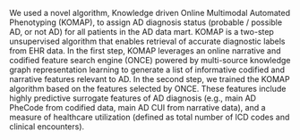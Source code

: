 We used a novel algorithm, Knowledge driven Online Multimodal Automated Phenotyping (KOMAP), to assign AD diagnosis status (probable / possible AD, or not AD) for all patients in the AD data mart. KOMAP is a two-step unsupervised algorithm that enables retrieval of accurate diagnostic labels from EHR data. In the first step, KOMAP leverages an online narrative and codified feature search engine (ONCE) powered by multi-source knowledge graph representation learning to generate a list of informative codified and narrative features relevant to AD. In the second step, we trained the KOMAP algorithm based on the features selected by ONCE. These features include highly predictive surrogate features of AD diagnosis (e.g., main AD PheCode from codified data, main AD CUI from narrative data), and a measure of healthcare utilization (defined as total number of ICD codes and clinical encounters). 
